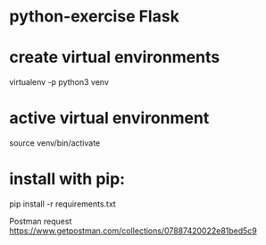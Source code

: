 # python-exercise Flask

# create virtual environments

virtualenv -p python3 venv

# active virtual environment
source venv/bin/activate

# install with pip:
pip install -r requirements.txt

Postman request 
https://www.getpostman.com/collections/07887420022e81bed5c9
